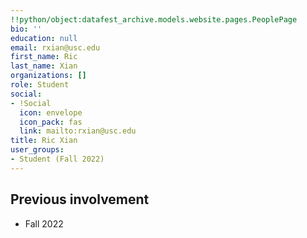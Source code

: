 ```yaml
---
!!python/object:datafest_archive.models.website.pages.PeoplePage
bio: ''
education: null
email: rxian@usc.edu
first_name: Ric
last_name: Xian
organizations: []
role: Student
social:
- !Social
  icon: envelope
  icon_pack: fas
  link: mailto:rxian@usc.edu
title: Ric Xian
user_groups:
- Student (Fall 2022)
---
```



## Previous involvement

* Fall 2022

